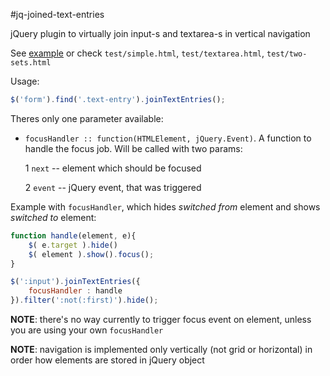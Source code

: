 #jq-joined-text-entries

jQuery plugin to virtually join input-s and textarea-s in vertical navigation

See [example](http://kosich.github.io/jq-joined-text-entries/) or check `test/simple.html`, `test/textarea.html`, `test/two-sets.html`

Usage:

```javascript
$('form').find('.text-entry').joinTextEntries();
```

Theres only one parameter available: 
- `focusHandler :: function(HTMLElement, jQuery.Event)`. A function to handle the focus job. Will be called with two params:

    1 `next` -- element which should be focused

    2 `event` -- jQuery event, that was triggered

Example with `focusHandler`, which hides *switched from* element and shows *switched to* element:

```javascript
function handle(element, e){
    $( e.target ).hide()
    $( element ).show().focus();
}

$(':input').joinTextEntries({
    focusHandler : handle
}).filter(':not(:first)').hide();
```

**NOTE**: there's no way currently to trigger focus event on element, unless you are using your own `focusHandler`

**NOTE**: navigation is implemented only vertically (not grid or horizontal) in order how elements are stored in jQuery object
